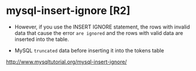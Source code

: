 
# mysql-insert-ignore [R2]

* However, if you use the INSERT IGNORE statement, 
the rows with invalid data that cause the error `are ignored` and the rows with valid data are inserted into the table.

* MySQL `truncated` data before inserting it into the tokens table

http://www.mysqltutorial.org/mysql-insert-ignore/
